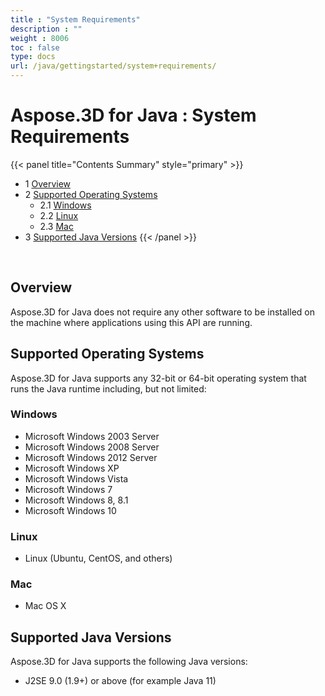 ```yaml
---
title : "System Requirements" 
description : "" 
weight : 8006 
toc : false
type: docs
url: /java/gettingstarted/system+requirements/
---
```


# Aspose.3D for Java : System Requirements


{{< panel title="Contents Summary" style="primary" >}}
*   1 [Overview](#overview)
*   2 [Supported Operating Systems](#supported-operating-systems)
    *   2.1 [Windows](#windows)
    *   2.2 [Linux](#linux)
    *   2.3 [Mac](#mac)
*   3 [Supported Java Versions](#supported-java-versions)
{{< /panel >}}
 

 

## Overview

Aspose.3D for Java does not require any other software to be installed on the machine where applications using this API are running.

## Supported Operating Systems

Aspose.3D for Java supports any 32-bit or 64-bit operating system that runs the Java runtime including, but not limited:

### Windows

*   Microsoft Windows 2003 Server
*   Microsoft Windows 2008 Server
*   Microsoft Windows 2012 Server
*   Microsoft Windows XP
*   Microsoft Windows Vista
*   Microsoft Windows 7
*   Microsoft Windows 8, 8.1
*   Microsoft Windows 10

### Linux

*   Linux (Ubuntu, CentOS, and others)

### Mac

*   Mac OS X

## Supported Java Versions

Aspose.3D for Java supports the following Java versions:

*   J2SE 9.0 (1.9+) or above (for example Java 11)


